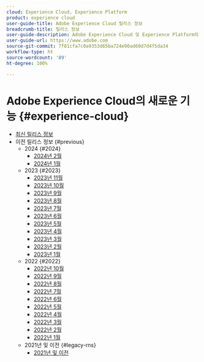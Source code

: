 ```yaml
---
cloud: Experience Cloud, Experience Platform
product: experience cloud
user-guide-title: Adobe Experience Cloud 릴리스 정보
breadcrumb-title: 릴리스 정보
user-guide-description: Adobe Experience Cloud 및 Experience Platform의 새로운 기능, 수정 사항 및 중요 공지 사항에 대해 알아봅니다.
user-guide-url: https://www.adobe.com
source-git-commit: 7f81cfa7c0a9353d65ba724e90ad60d7d4f5da34
workflow-type: ht
source-wordcount: '89'
ht-degree: 100%

---
```



# Adobe Experience Cloud의 새로운 기능 {#experience-cloud}

+ [최신 릴리스 정보](current.md)
+ 이전 릴리스 정보 {#previous}
   + 2024 {#2024}
      + [2024년 2월](c-legacy-releases/2024/02142024.md)
      + [2024년 1월](c-legacy-releases/2024/01112024.md)
   + 2023 {#2023}
      + [2023년 11월](c-legacy-releases/2023/10252023.md)
      + [2023년 10월](c-legacy-releases/2023/10042023.md)
      + [2023년 9월](c-legacy-releases/2023/09132023.md)
      + [2023년 8월](c-legacy-releases/2023/08092023.md)
      + [2023년 7월](c-legacy-releases/2023/07122023.md)
      + [2023년 6월](c-legacy-releases/2023/06072023.md)
      + [2023년 5월](c-legacy-releases/2023/05102023.md)
      + [2023년 4월](c-legacy-releases/2023/04122023.md)
      + [2023년 3월](c-legacy-releases/2023/03082023.md)
      + [2023년 2월](c-legacy-releases/2023/02082023.md)
      + [2023년 1월](c-legacy-releases/2023/01112023.md)
   + 2022 {#2022}
      + [2022년 10월](c-legacy-releases/2022/10052022.md)
      + [2022년 9월](c-legacy-releases/2022/09072022.md)
      + [2022년 8월](c-legacy-releases/2022/08172022.md)
      + [2022년 7월](c-legacy-releases/2022/07202022.md)
      + [2022년 6월](c-legacy-releases/2022/06152022.md)
      + [2022년 5월](c-legacy-releases/2022/05182022.md)
      + [2022년 4월](c-legacy-releases/2022/04202022.md)
      + [2022년 3월](c-legacy-releases/2022/03232022.md)
      + [2022년 2월](c-legacy-releases/2022/02162022.md)
      + [2022년 1월](c-legacy-releases/2022/01192022.md)
   + 2021년 및 이전 {#legacy-rns}
      + [2021년 및 이전](c-legacy-releases/2022-earlier.md)